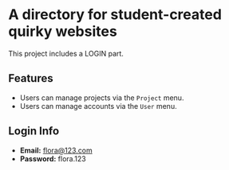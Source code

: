 # A directory for student-created quirky websites

This project includes a LOGIN part.

## Features

- Users can manage projects via the `Project` menu.
- Users can manage accounts via the `User` menu.

## Login Info

- **Email:** flora@123.com
- **Password:** flora.123




